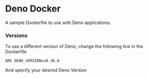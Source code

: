 # Deno Docker
A sample Dockerfile to use with Deno applications.

### Versions
To use a different version of Deno, change the following line in the Dockerfile

    ARG DENO_VERSION=v0.36.0
    
And specify your desired Deno Version
